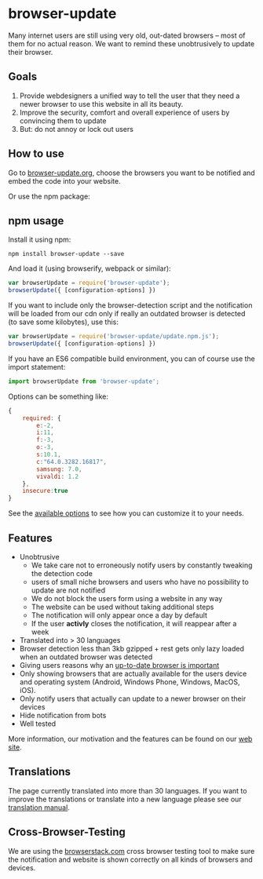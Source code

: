 # browser-update
Many internet users are still using very old, out-dated browsers – most of them for no actual reason. 
We want to remind these unobtrusively to update their browser.

## Goals
1. Provide webdesigners a unified way to tell the user that they need a newer browser to use this website in all its beauty.
2. Improve the security, comfort and overall experience of users by convincing them to update
3. But: do not annoy or lock out users

## How to use
Go to [browser-update.org](http://browser-update.org), choose the browsers you want to be notified and embed the code into your website.

Or use the npm package:

## npm usage
Install it using npm:

    npm install browser-update --save

And load it (using browserify, webpack or similar):

````js
var browserUpdate = require('browser-update');
browserUpdate({ [configuration-options] })
````

If you want to include only the browser-detection script and
the notification will be loaded from our cdn only if
 really an outdated browser is detected (to save some kilobytes), use this:

````js
var browserUpdate = require('browser-update/update.npm.js');
browserUpdate({ [configuration-options] })
````

If you have an ES6 compatible build environment, you can of course use the import statement:

````js
import browserUpdate from 'browser-update';
````

Options can be something like:
````js
{
    required: {
        e:-2,
        i:11,
        f:-3,
        o:-3,
        s:10.1,
        c:"64.0.3282.16817",
        samsung: 7.0,
        vivaldi: 1.2
    },
    insecure:true
}
````
See the [available options](http://browser-update.org/customize.html) to see how you can customize it to your needs.

## Features
* Unobtrusive
    * We take care not to  erroneously notify users by constantly tweaking the detection code
    * users of small niche browsers and users who have no possibility to update are not notified
    * We do not block the users form using a website in any way
    * The website can be used without taking additional steps
    * The notification will only appear once a day by default
    * If the user **activly** closes the notification, it will reappear after a week
* Translated into > 30 languages
* Browser detection less than 3kb gzipped + rest gets only lazy loaded when an outdated browser was detected
* Giving users reasons why an [up-to-date browser is important](http://browser-update.org/update.html)
* Only showing browsers that are actually available for the users device and operating system (Android, Windows Phone, Windows, MacOS, iOS).
* Only notify users that actually can update to a newer browser on their devices
* Hide notification from bots
* Well tested

More information, our motivation and the features can be found on our [web site](http://browser-update.org).

## Translations
The page currently translated into more than 30 languages.
If you want to improve the translations or translate into a new language please
see our [translation manual](https://github.com/browser-update/browser-update/wiki/How-to-Translate).

## Cross-Browser-Testing

We are using the [browserstack.com](http://browserstack.com) cross browser testing tool to make sure the notification and website is shown correctly on all kinds of browsers and devices.
